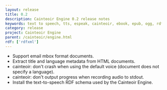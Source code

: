 ```yaml
---
layout: release
title: 0.2
description: Cainteoir Engine 0.2 release notes
keywords: text to speech, tts, espeak, cainteoir, ebook, epub, ogg, rdf, metadata
category: release
project: Cainteoir Engine
parent: /cainteoir/engine.html
rdf: ['rdfxml']
---
```


*  Support email mbox format documents.
*  Extract title and language metadata from HTML documents.
*  cainteoir: don't crash when using the default voice (document does not specify a language).
*  cainteoir: don't output progress when recording audio to stdout.
*  Install the text-to-speech RDF schema used by the Cainteoir Engine.
